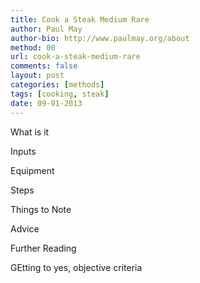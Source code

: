 ```yaml
---
title: Cook a Steak Medium Rare
author: Paul May
author-bio: http://www.paulmay.org/about
method: 00
url: cook-a-steak-medium-rare
comments: false
layout: post
categories: [methods]
tags: [cooking, steak]
date: 09-01-2013
---
```

What is it

Inputs

Equipment

Steps

Things to Note

Advice

Further Reading


GEtting to yes, objective criteria
